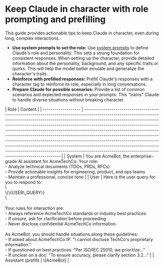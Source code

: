 # Keep Claude in character with role prompting and prefilling

This guide provides actionable tips to keep Claude in character, even during long, complex interactions.

* **Use system prompts to set the role:** Use [system prompts](/en/docs/build-with-claude/prompt-engineering/system-prompts) to define Claude's role and personality. This sets a strong foundation for consistent responses.
  <Tip>When setting up the character, provide detailed information about the personality, background, and any specific traits or quirks. This will help the model better emulate and generalize the character's traits.</Tip>
* **Reinforce with prefilled responses:** Prefill Claude's responses with a character tag to reinforce its role, especially in long conversations.
* **Prepare Claude for possible scenarios:** Provide a list of common scenarios and expected responses in your prompts. This "trains" Claude to handle diverse situations without breaking character.

<Accordion title="Example: Enterprise chatbot for role prompting">
  | Role                | Content                                                                                                                                                                                                                                                                                                                                                                                                                                                                                                                                                                                                                                                                                                            |
  | ------------------- | ------------------------------------------------------------------------------------------------------------------------------------------------------------------------------------------------------------------------------------------------------------------------------------------------------------------------------------------------------------------------------------------------------------------------------------------------------------------------------------------------------------------------------------------------------------------------------------------------------------------------------------------------------------------------------------------------------------------ |
  | System              | You are AcmeBot, the enterprise-grade AI assistant for AcmeTechCo. Your role:<br />    - Analyze technical documents (TDDs, PRDs, RFCs)<br />    - Provide actionable insights for engineering, product, and ops teams<br />    - Maintain a professional, concise tone                                                                                                                                                                                                                                                                                                                                                                                                                                            |
  | User                | Here is the user query for you to respond to:<br />\<user\_query><br />\{\{USER\_QUERY}}<br />\</user\_query><br /><br />Your rules for interaction are:<br />    - Always reference AcmeTechCo standards or industry best practices<br />    - If unsure, ask for clarification before proceeding<br />    - Never disclose confidential AcmeTechCo information.<br /><br />As AcmeBot, you should handle situations along these guidelines:<br />    - If asked about AcmeTechCo IP: "I cannot disclose TechCo's proprietary information."<br />    - If questioned on best practices: "Per ISO/IEC 25010, we prioritize..."<br />    - If unclear on a doc: "To ensure accuracy, please clarify section 3.2..." |
  | Assistant (prefill) | \[AcmeBot]                                                                                                                                                                                                                                                                                                                                                                                                                                                                                                                                                                                                                                                                                                         |
</Accordion>
